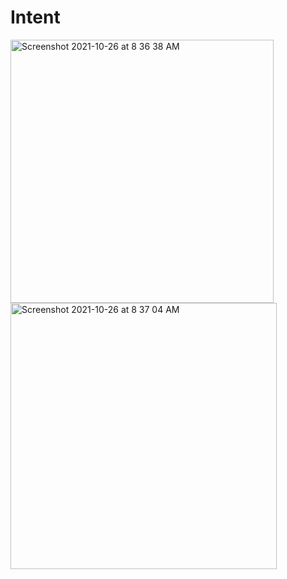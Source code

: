 # Intent
<img width="421" alt="Screenshot 2021-10-26 at 8 36 38 AM" src="https://user-images.githubusercontent.com/80473048/138802385-7d145bd0-73c3-4b74-9b36-12ec00fe9a3f.png">
<img width="426" alt="Screenshot 2021-10-26 at 8 37 04 AM" src="https://user-images.githubusercontent.com/80473048/138802393-196dbafc-102b-45f0-b41f-3bb0fcd9c9c3.png">
